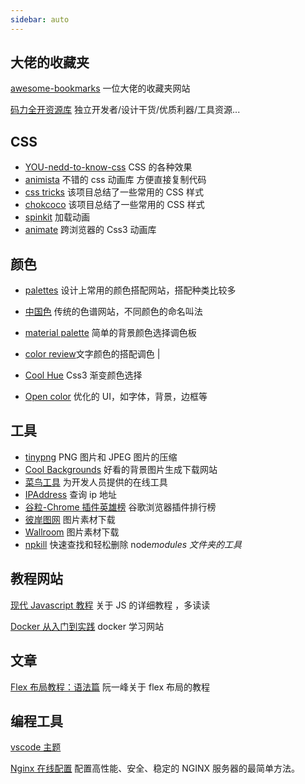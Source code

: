 ```yaml
---
sidebar: auto
---
```


## 大佬的收藏夹

[awesome-bookmarks](https://panjiachen.github.io/awesome-bookmarks/) 一位大佬的收藏夹网站

[码力全开资源库](https://maliquankai.com/designnav/) 独立开发者/设计干货/优质利器/工具资源...

## CSS

- [YOU-nedd-to-know-css](https://lhammer.cn/You-need-to-know-css/#/zh-cn/) CSS 的各种效果
- [animista](https://animista.net/) 不错的 css 动画库 方便直接复制代码
- [css tricks](https://qishaoxuan.github.io/css_tricks/) 该项目总结了一些常用的 CSS 样式
- [chokcoco](https://chokcoco.github.io/CSS-Inspiration/#/./init) 该项目总结了一些常用的 CSS 样式
- [spinkit](https://tobiasahlin.com/spinkit/) 加载动画
- [animate](https://animate.style/) 跨浏览器的 Css3 动画库

## 颜色

- [palettes](https://flatuicolors.com/) 设计上常用的颜色搭配网站，搭配种类比较多

- [中国色](http://zhongguose.com/) 传统的色谱网站，不同颜色的命名叫法
- [material palette](https://www.materialpalette.com/) 简单的背景颜色选择调色板
- [color review](https://color.review/)文字颜色的搭配调色 |
- [Cool Hue](https://webkul.github.io/coolhue/) Css3 渐变颜色选择
- [Open color](https://yeun.github.io/open-color/#red) 优化的 UI，如字体，背景，边框等

## 工具

- [tinypng](https://tinypng.com/) PNG 图片和 JPEG 图片的压缩
- [Cool Backgrounds](https://coolbackgrounds.io/) 好看的背景图片生成下载网站
- [菜鸟工具](https://c.runoob.com/) 为开发人员提供的在线工具
- [IPAddress](https://www.ipaddress.com/) 查询 ip 地址
- [谷粒-Chrome 插件英雄榜](https://zhaoolee.gitbooks.io/chrome/content/) 谷歌浏览器插件排行榜
- [彼岸图网](https://pic.netbian.com/) 图片素材下载
- [Wallroom](https://wallroom.io/) 图片素材下载
- [npkill](https://npkill.js.org/) 快速查找和轻松删除 node*modules 文件夹的工具*

## 教程网站

[现代 Javascript 教程](https://zh.javascript.info/) 关于 JS 的详细教程 ，多读读

[Docker 从入门到实践](https://vuepress.mirror.docker-practice.com/) docker 学习网站

## 文章

[Flex 布局教程：语法篇](http://www.ruanyifeng.com/blog/2015/07/flex-grammar.html) 阮一峰关于 flex 布局的教程

## 编程工具

[vscode 主题](https://marketplace.visualstudio.com/search?target=VSCode&category=Themes&sortBy=Installs)

[Nginx 在线配置](https://www.digitalocean.com/community/tools/nginx?global.app.lang=zhCN) 配置高性能、安全、稳定的 NGINX 服务器的最简单方法。
